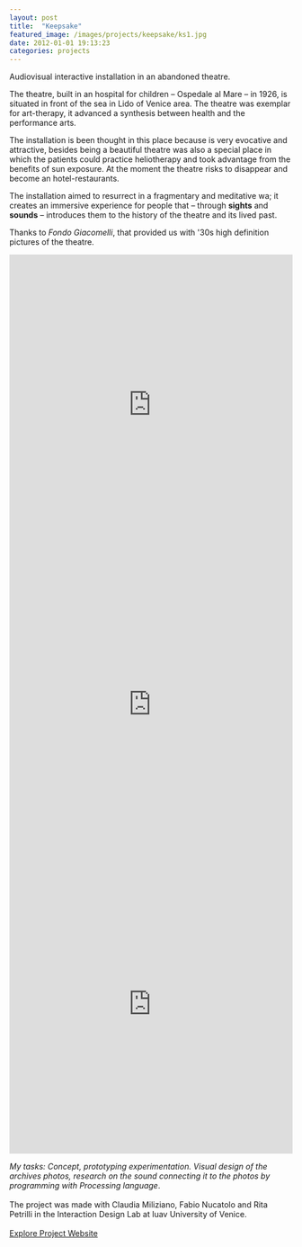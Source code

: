 ```yaml
---
layout: post
title:  "Keepsake"
featured_image: /images/projects/keepsake/ks1.jpg
date: 2012-01-01 19:13:23
categories: projects
---
```



Audiovisual interactive installation in an abandoned theatre.

The theatre, built in an hospital for children – Ospedale al Mare – in 1926, is situated in front of the sea in Lido of Venice area. The theatre was exemplar for art-therapy, it advanced a synthesis between health and the performance arts.
<br>
<img src="http://payload131.cargocollective.com/1/10/325579/4935299/ks4.jpg" alt="">
<br>

The installation is been thought in this place because is very evocative and attractive, besides being a beautiful theatre was also a special place in which the patients could practice heliotherapy and took advantage from the benefits of sun exposure. At the moment the theatre risks to disappear and become an hotel-restaurants.
<br>
<img src="http://payload131.cargocollective.com/1/10/325579/4935299/ks5.jpg" alt="">
<br>

The installation aimed to resurrect in a fragmentary and meditative wa; it creates an immersive experience for people that – through <b>sights</b> and <b>sounds</b> – introduces them to the history of the theatre and its lived past.
<br>
<img src="http://payload131.cargocollective.com/1/10/325579/4935299/ks3.jpg" alt="">
<br>

Thanks to <i>Fondo Giacomelli</i>, that provided us with '30s high definition pictures of the theatre.


<iframe src="https://player.vimeo.com/video/44879867?color=e74c3c&title=0&byline=0&portrait=0" width="100%" height="533" frameborder="0" webkitallowfullscreen mozallowfullscreen allowfullscreen></iframe> <iframe src="https://player.vimeo.com/video/44877426?color=e74c3c&title=0&byline=0&portrait=0" width="100%" height="533" frameborder="0" webkitallowfullscreen mozallowfullscreen allowfullscreen></iframe> <iframe src="https://player.vimeo.com/video/64350687?color=e74c3c&title=0&byline=0&portrait=0" width="100%" height="533" frameborder="0" webkitallowfullscreen mozallowfullscreen allowfullscreen></iframe>


*My tasks: Concept, prototyping experimentation. Visual design of the archives photos, research on the sound connecting it to the photos by programming with Processing language*.
<br>
<br>
The project was made with Claudia Miliziano, Fabio Nucatolo and Rita Petrilli in the Interaction Design Lab at Iuav University of Venice.
<br>
<br>
<a href="http://www.interaction-venice.net/iuav11-12lab2/projects/keepsake/" target="_blank" class="button">Explore Project Website</a>
